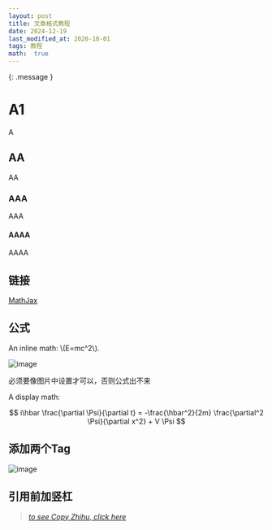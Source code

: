 ```yaml
---
layout: post
title: 文章格式教程
date: 2024-12-19 
last_modified_at: 2020-10-01
tags: 教程
math:  true
---
```

{: .message }

# A1

A

## AA

AA

### AAA

AAA

#### AAAA

AAAA

## 链接

[MathJax](https://www.mathjax.org/)

## 公式

An inline math: \\\(E=mc^2\\\).

![image](https://github.com/user-attachments/assets/875aef44-26e7-43a5-8023-e339a070849f)


必须要像图片中设置才可以，否则公式出不来

A display math:

$$
i\hbar \frac{\partial \Psi}{\partial t} = -\frac{\hbar^2}{2m}
\frac{\partial^2 \Psi}{\partial x^2} + V \Psi
$$

## 添加两个Tag

![image](https://github.com/user-attachments/assets/5c9dbe70-4a77-43ac-b326-f95b6458a2dc)

## 引用前加竖杠

> [*to see Copy Zhihu, click here*](http://gaohaoyang.github.io/works/bootstrap-zhihu/)   








